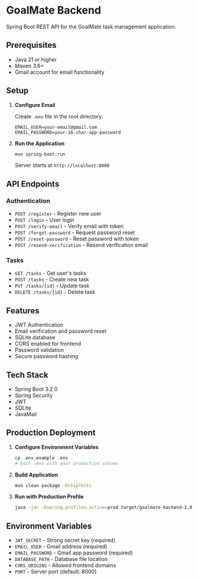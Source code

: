 # GoalMate Backend

Spring Boot REST API for the GoalMate task management application.

## Prerequisites
- Java 21 or higher
- Maven 3.6+
- Gmail account for email functionality

## Setup

1. **Configure Email**
   
   Create `.env` file in the root directory:
   ```env
   EMAIL_USER=your-email@gmail.com
   EMAIL_PASSWORD=your-16-char-app-password
   ```

2. **Run the Application**
   ```bash
   mvn spring-boot:run
   ```
   
   Server starts at `http://localhost:8000`

## API Endpoints

### Authentication
- `POST /register` - Register new user
- `POST /login` - User login
- `POST /verify-email` - Verify email with token
- `POST /forgot-password` - Request password reset
- `POST /reset-password` - Reset password with token
- `POST /resend-verification` - Resend verification email

### Tasks
- `GET /tasks` - Get user's tasks
- `POST /tasks` - Create new task
- `PUT /tasks/{id}` - Update task
- `DELETE /tasks/{id}` - Delete task

## Features

- JWT Authentication
- Email verification and password reset
- SQLite database
- CORS enabled for frontend
- Password validation
- Secure password hashing

## Tech Stack

- Spring Boot 3.2.0
- Spring Security
- JWT
- SQLite
- JavaMail

## Production Deployment

1. **Configure Environment Variables**
   ```bash
   cp .env.example .env
   # Edit .env with your production values
   ```

2. **Build Application**
   ```bash
   mvn clean package -DskipTests
   ```

3. **Run with Production Profile**
   ```bash
   java -jar -Dspring.profiles.active=prod target/goalmate-backend-1.0.0.jar
   ```

## Environment Variables

- `JWT_SECRET` - Strong secret key (required)
- `EMAIL_USER` - Gmail address (required)
- `EMAIL_PASSWORD` - Gmail app password (required)
- `DATABASE_PATH` - Database file location
- `CORS_ORIGINS` - Allowed frontend domains
- `PORT` - Server port (default: 8000)